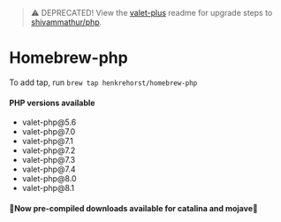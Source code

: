 > :warning: DEPRECATED! View the [valet-plus](https://github.com/weprovide/valet-plus/blob/3.x/README.MD) readme for upgrade steps to [shivammathur/php](https://github.com/shivammathur/homebrew-php).

# Homebrew-php

To add tap, run `brew tap henkrehorst/homebrew-php`

<h4>PHP versions available</h4>

<uL>
<li>valet-php@5.6</li>
<li>valet-php@7.0</li>
<li>valet-php@7.1</li>
<li>valet-php@7.2</li>
<li>valet-php@7.3</li>
<li>valet-php@7.4</li>
<li>valet-php@8.0</li>
<li>valet-php@8.1</li>
</ul>

<h4>🚀Now pre-compiled downloads available for catalina and mojave🚀</h4>
